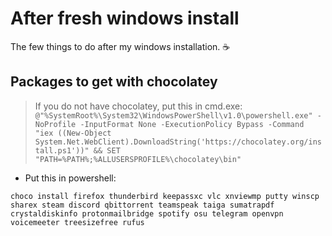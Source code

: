 # After fresh windows install
The few things to do after my windows installation. :coffee:

## Packages to get with chocolatey 
> If you do not have chocolatey, put this in cmd.exe:
`@"%SystemRoot%\System32\WindowsPowerShell\v1.0\powershell.exe" -NoProfile -InputFormat None -ExecutionPolicy Bypass -Command "iex ((New-Object System.Net.WebClient).DownloadString('https://chocolatey.org/install.ps1'))" && SET "PATH=%PATH%;%ALLUSERSPROFILE%\chocolatey\bin"`

- Put this in powershell:

`choco install firefox thunderbird keepassxc vlc xnviewmp putty winscp sharex steam discord qbittorrent teamspeak taiga sumatrapdf crystaldiskinfo protonmailbridge spotify osu telegram openvpn voicemeeter treesizefree rufus`
